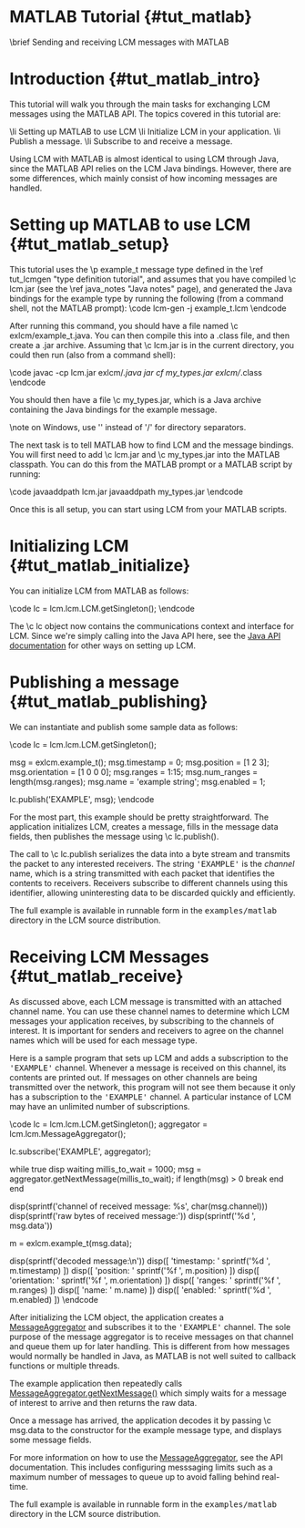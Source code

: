 # MATLAB Tutorial {#tut_matlab}

\brief Sending and receiving LCM messages with MATLAB

# Introduction {#tut_matlab_intro}

This tutorial will walk you through the main tasks for exchanging LCM messages
using the MATLAB API. The topics covered
in this tutorial are:

\li Setting up MATLAB to use LCM
\li Initialize LCM in your application.
\li Publish a message.
\li Subscribe to and receive a message.

Using LCM with MATLAB is almost identical to using LCM through Java, since the
MATLAB API relies on the LCM Java bindings. However, there are some
differences, which mainly consist of how incoming messages are handled.

# Setting up MATLAB to use LCM {#tut_matlab_setup}

This tutorial uses the \p example_t message type defined in the
\ref tut_lcmgen "type definition tutorial", and assumes that you have
compiled \c lcm.jar (see the \ref java_notes "Java notes" page), and
generated the Java bindings for the example type by running the following
(from a command shell, not the MATLAB prompt):
\code
lcm-gen -j example_t.lcm
\endcode

After running this command, you should have a file named \c
exlcm/example_t.java.
You can then compile this into a .class file, and then create a .jar
archive. Assuming that \c lcm.jar is in the current directory, you
could then run (also from a command shell):

\code
javac -cp lcm.jar exlcm/_.java
jar cf my_types.jar exlcm/_.class
\endcode

You should then have a file \c my_types.jar, which is a Java archive containing
the Java bindings for the example message.

\note on Windows, use '\' instead of '/' for directory separators.

The next task is to tell MATLAB how to find LCM and the message bindings. You
will first need to add \c lcm.jar and \c my_types.jar into the MATLAB
classpath. You can do this from the MATLAB prompt or a MATLAB script by
running:

\code
javaaddpath lcm.jar
javaaddpath my_types.jar
\endcode

Once this is all setup, you can start using LCM from your MATLAB scripts.

# Initializing LCM {#tut_matlab_initialize}

You can initialize LCM from MATLAB as follows:

\code
lc = lcm.lcm.LCM.getSingleton();
\endcode

The \c lc object now contains the communications context and interface for LCM.
Since we're simply calling into the Java API here, see the [Java API documentation](javadocs/index.html) for other ways on setting up LCM.

# Publishing a message {#tut_matlab_publishing}

We can instantiate and publish some sample data as follows:

\code
lc = lcm.lcm.LCM.getSingleton();

msg = exlcm.example_t();
msg.timestamp = 0;
msg.position = [1 2 3];
msg.orientation = [1 0 0 0];
msg.ranges = 1:15;
msg.num_ranges = length(msg.ranges);
msg.name = 'example string';
msg.enabled = 1;

lc.publish('EXAMPLE', msg);
\endcode

For the most part, this example should be pretty straightforward. The
application initializes LCM, creates a message, fills in the message data
fields, then publishes the message using \c lc.publish().

The call to \c lc.publish serializes the data into a byte stream and
transmits the packet to any interested receivers. The string
<tt>'EXAMPLE'</tt> is the <em>channel</em> name, which is a string
transmitted with each packet that identifies the contents to receivers.
Receivers subscribe to different channels using this identifier, allowing
uninteresting data to be discarded quickly and efficiently.

The full example is available in runnable form in the
<tt>examples/matlab</tt> directory in the LCM source distribution.

# Receiving LCM Messages {#tut_matlab_receive}

As discussed above, each LCM message is transmitted with an attached channel
name. You can use these channel names to determine which LCM messages your
application receives, by subscribing to the channels of interest. It is
important for senders and receivers to agree on the channel names which will
be used for each message type.

Here is a sample program that sets up LCM and adds a subscription to the
<tt>'EXAMPLE'</tt> channel. Whenever a message is received on this
channel, its contents are printed out. If messages on other channels are
being transmitted over the network, this program will not see them because it
only has a subscription to the <tt>'EXAMPLE'</tt> channel. A
particular instance of LCM may have an unlimited number of subscriptions.

\code
lc = lcm.lcm.LCM.getSingleton();
aggregator = lcm.lcm.MessageAggregator();

lc.subscribe('EXAMPLE', aggregator);

while true
disp waiting
millis_to_wait = 1000;
msg = aggregator.getNextMessage(millis_to_wait);
if length(msg) > 0
break
end
end

disp(sprintf('channel of received message: %s', char(msg.channel)))
disp(sprintf('raw bytes of received message:'))
disp(sprintf('%d ', msg.data'))

m = exlcm.example_t(msg.data);

disp(sprintf('decoded message:\n'))
disp([ 'timestamp: ' sprintf('%d ', m.timestamp) ])
disp([ 'position: ' sprintf('%f ', m.position) ])
disp([ 'orientation: ' sprintf('%f ', m.orientation) ])
disp([ 'ranges: ' sprintf('%f ', m.ranges) ])
disp([ 'name: ' m.name) ])
disp([ 'enabled: ' sprintf('%d ', m.enabled) ])
\endcode

After initializing the LCM object, the application creates a [MessageAggregator](javadocs/lcm/lcm/MessageAggregator.html) and subscribes it to the <tt>'EXAMPLE'</tt> channel.
The sole purpose of the message aggregator is to receive messages
on that channel and queue them up for later handling. This is different from
how messages would normally be handled in Java, as MATLAB is not well suited to
callback functions or multiple threads.

The example application then repeatedly calls
[MessageAggregator.getNextMessage()](javadocs/lcm/lcm/MessageAggregator.html#getNextMessage%28%29)
which simply waits for a message of interest to arrive and then returns the raw
data.

Once a message has arrived, the application decodes it by passing \c msg.data
to the constructor for the example message type, and displays some message
fields.

For more information on how to use the
[MessageAggregator](javadocs/lcm/lcm/MessageAggregator.html),
see the API documentation. This includes configuring messsaging limits such as
a maximum number of messages to queue up to avoid falling behind real-time.

The full example is available in runnable form in the
<tt>examples/matlab</tt> directory in the LCM source distribution.
